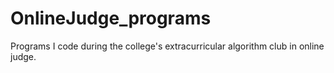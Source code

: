 # OnlineJudge_programs
Programs I code during the college's extracurricular algorithm club in online judge.
